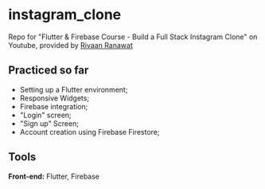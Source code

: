 # instagram_clone

Repo for "Flutter & Firebase Course - Build a Full Stack Instagram Clone" on Youtube, provided by [Rivaan Ranawat](https://github.com/RivaanRanawat/)

## Practiced so far

- Setting up a Flutter environment;
- Responsive Widgets;
- Firebase integration;
- "Login" screen;
- "Sign up" Screen;
- Account creation using Firebase Firestore;

## Tools

**Front-end:** Flutter, Firebase
